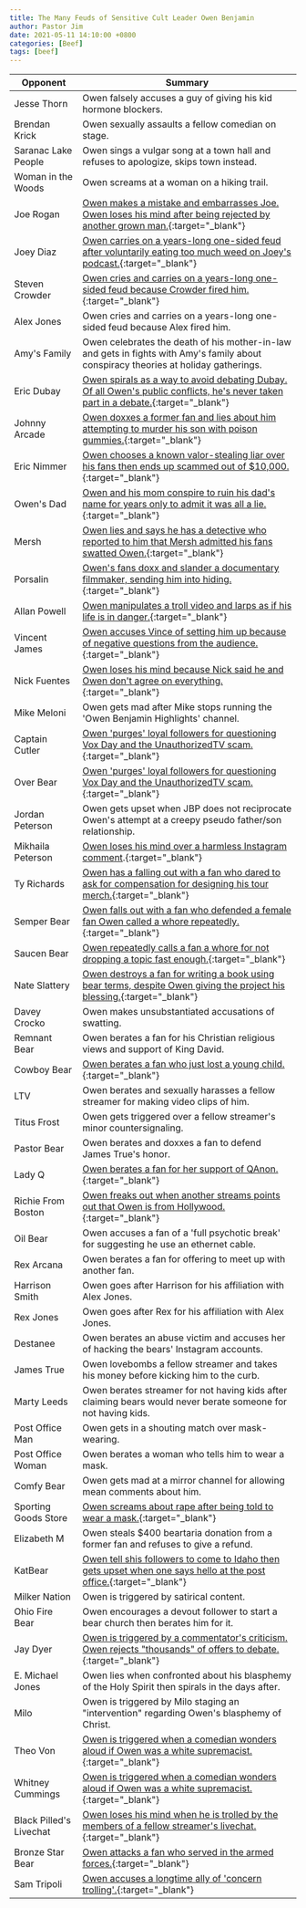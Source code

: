 ```yaml
---
title: The Many Feuds of Sensitive Cult Leader Owen Benjamin
author: Pastor Jim
date: 2021-05-11 14:10:00 +0800
categories: [Beef]
tags: [beef]
---
```


| Opponent                | Summary                                                      |
| ----------------------- | ------------------------------------------------------------ |
| Jesse Thorn             | Owen falsely accuses a guy of giving his kid hormone blockers. |
| Brendan Krick           | Owen sexually assaults a fellow comedian on stage.           |
| Saranac Lake People     | Owen sings a vulgar song at a town hall and refuses to apologize, skips town instead. |
| Woman in the Woods      | Owen screams at a woman on a hiking trail.                   |
| Joe Rogan               | [Owen makes a mistake and embarrasses Joe. Owen loses his mind after being rejected by another grown man.](https://digitaljonestown.com/categories/joe-rogan/){:target="_blank"} |
| Joey Diaz               | [Owen carries on a years-long one-sided feud after voluntarily eating too much weed on Joey's podcast.](https://digitaljonestown.com/categories/joey-diaz/){:target="_blank"} |
| Steven Crowder          | [Owen cries and carries on a years-long one-sided feud because Crowder fired him.](https://digitaljonestown.com/categories/steven-crowder/){:target="_blank"} |
| Alex Jones              | Owen cries and carries on a years-long one-sided feud because Alex fired him. |
| Amy's Family            | Owen celebrates the death of his mother-in-law and gets in fights with Amy's family about conspiracy theories at holiday gatherings. |
| Eric Dubay              | [Owen spirals as a way to avoid debating Dubay. Of all Owen's public conflicts, he's never taken part in a debate.](https://youtu.be/Jx-5VMMIxV4){:target="_blank"} |
| Johnny Arcade           | [Owen doxxes a former fan and lies about him attempting to murder his son with poison gummies.](https://youtu.be/lxTEACYBuJI){:target="_blank"} |
| Eric Nimmer             | [Owen chooses a known valor-stealing liar over his fans then ends up scammed out of $10,000.](https://www.youtube.com/watch?v=g3eQ_elB7cI){:target="_blank"} |
| Owen's Dad              | [Owen and his mom conspire to ruin his dad's name for years only to admit it was all a lie.](https://www.bitchute.com/video/vrBbY0UDx2lM/){:target="_blank"} |
| Mersh                   | [Owen lies and says he has a detective who reported to him that Mersh admitted his fans swatted Owen.](https://digitaljonestown.com/categories/mersh){:target="_blank"} |
| Porsalin                | [Owen's fans doxx and slander a documentary filmmaker, sending him into hiding.](https://www.youtube.com/watch?v=3r3vUvK_H9I){:target="_blank"} |
| Allan Powell            | [Owen manipulates a troll video and larps as if his life is in danger.](https://www.youtube.com/watch?v=UG4_hjRZiaA){:target="_blank"} |
| Vincent James           | [Owen accuses Vince of setting him up because of negative questions from the audience.](https://www.bitchute.com/video/gU4LU421UbBK/){:target="_blank"} |
| Nick Fuentes            | [Owen loses his mind because Nick said he and Owen don't agree on everything.](https://digitaljonestown.com/categories/nick-fuentes/){:target="_blank"} |
| Mike Meloni             | Owen gets mad after Mike stops running the 'Owen Benjamin Highlights' channel. |
| Captain Cutler          | [Owen 'purges' loyal followers for questioning Vox Day and the UnauthorizedTV scam.](https://youtu.be/zr0lPnfTPnA){:target="_blank"} |
| Over Bear               | [Owen 'purges' loyal followers for questioning Vox Day and the UnauthorizedTV scam.](https://youtu.be/zr0lPnfTPnA){:target="_blank"} |
| Jordan Peterson         | Owen gets upset when JBP does not reciprocate Owen's attempt at a creepy pseudo father/son relationship. |
| Mikhaila Peterson       | [Owen loses his mind over a harmless Instagram comment](https://www.bitchute.com/video/TOpEo0wBHvuG/).{:target="_blank"} |
| Ty Richards             | [Owen has a falling out with a fan who dared to ask for compensation for designing his tour merch.](https://digitaljonestown.com/categories/ty-richards/){:target="_blank"} |
| Semper Bear             | [Owen falls out with a fan who defended a female fan Owen called a whore repeatedly.](https://www.bitchute.com/video/0UietNKJ888U/){:target="_blank"} |
| Saucen Bear             | [Owen repeatedly calls a fan a whore for not dropping a topic fast enough.](https://www.bitchute.com/video/0UietNKJ888U/){:target="_blank"} |
| Nate Slattery           | [Owen destroys a fan for writing a book using bear terms, despite Owen giving the project his blessing.](https://digitaljonestown.com/categories/nathan-slattery/){:target="_blank"} |
| Davey Crocko            | Owen makes unsubstantiated accusations of swatting.          |
| Remnant Bear            | Owen berates a fan for his Christian religious views and support of King David. |
| Cowboy Bear             | [Owen berates a fan who just lost a young child.](https://www.bitchute.com/video/WvuzGc9z1Pz1/){:target="_blank"} |
| LTV                     | Owen berates and sexually harasses a fellow streamer for making video clips of him. |
| Titus Frost             | Owen gets triggered over a fellow streamer's minor countersignaling. |
| Pastor Bear             | Owen berates and doxxes a fan to defend James True's honor.  |
| Lady Q                  | [Owen berates a fan for her support of QAnon.](https://www.bitchute.com/video/ZmUv8ABuaTSj/){:target="_blank"} |
| Richie From Boston      | [Owen freaks out when another streams points out that Owen is from Hollywood.](https://www.bitchute.com/video/E9gAjJLX0g8o/){:target="_blank"} |
| Oil Bear                | Owen accuses a fan of a 'full psychotic break' for suggesting he use an ethernet cable. |
| Rex Arcana              | Owen berates a fan for offering to meet up with another fan. |
| Harrison Smith          | Owen goes after Harrison for his affiliation with Alex Jones. |
| Rex Jones               | Owen goes after Rex for his affiliation with Alex Jones.     |
| Destanee                | Owen berates an abuse victim and accuses her of hacking the bears' Instagram accounts. |
| James True              | Owen lovebombs a fellow streamer and takes his money before kicking him to the curb. |
| Marty Leeds             | Owen berates streamer for not having kids after claiming bears would never berate someone for not having kids. |
| Post Office Man         | Owen gets in a shouting match over mask-wearing.             |
| Post Office Woman       | Owen berates a woman who tells him to wear a mask.           |
| Comfy Bear              | Owen gets mad at a mirror channel for allowing mean comments about him. |
| Sporting Goods Store    | [Owen screams about rape after being told to wear a mask.](https://youtu.be/7Xm_sdnqWVA){:target="_blank"} |
| Elizabeth M             | Owen steals $400 beartaria donation from a former fan and refuses to give a refund. |
| KatBear                 | [Owen tell shis followers to come to Idaho then gets upset when one says hello at the post office.](https://www.youtube.com/watch?v=JEZfu-dmjQ4){:target="_blank"} |
| Milker Nation           | Owen is triggered by satirical content.                      |
| Ohio Fire Bear          | Owen encourages a devout follower to start a bear church then berates him for it. |
| Jay Dyer                | [Owen is triggered by a commentator's criticism. Owen rejects "thousands" of offers to debate.](https://www.reddit.com/r/owenbenjamin/comments/mrkpor/jay_dyer_posted_this_lmao_i_still_think_it_should/){:target="_blank"} |
| E. Michael Jones        | Owen lies when confronted about his blasphemy of the Holy Spirit then spirals in the days after. |
| Milo                    | Owen is triggered by Milo staging an "intervention" regarding Owen's blasphemy of Christ. |
| Theo Von                | [Owen is triggered when a comedian wonders aloud if Owen was a white supremacist.](https://youtu.be/cPrq4k0w3Us){:target="_blank"} |
| Whitney Cummings        | [Owen is triggered when a comedian wonders aloud if Owen was a white supremacist.](https://youtu.be/cPrq4k0w3Us){:target="_blank"} |
| Black Pilled's Livechat | [Owen loses his mind when he is trolled by the members of a fellow streamer's livechat.](https://www.bitchute.com/video/48FNVbzaX8GC/){:target="_blank"} |
| Bronze Star Bear        | [Owen attacks a fan who served in the armed forces.](https://www.bitchute.com/video/5KhuNn8JsfYW/){:target="_blank"} |
| Sam Tripoli             | [Owen accuses a longtime ally of 'concern trolling'.](https://www.youtube.com/watch?v=Ssv5o-Utruw){:target="_blank"} |

